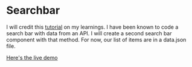 # Searchbar

I will credit this [tutorial](https://dev.to/salehmubashar/search-bar-in-react-js-545l) on my learnings. I have been known to code a search bar with data from an API. I will create a second search bar component with that method. For now, our list of items are in a data.json file.

[Here's the live demo](https://preeminent-chimera-ed9406.netlify.app/)
